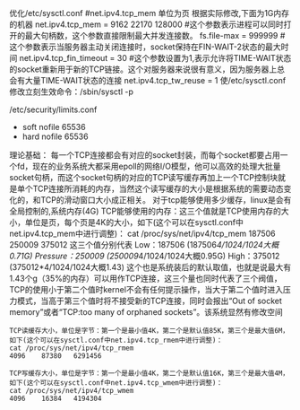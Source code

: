 优化/etc/sysctl.conf
#net.ipv4.tcp_mem  单位为页 根据实际修改,下面为1G内存的机器
net.ipv4.tcp_mem = 9162	22170	128000
#这个参数表示进程可以同时打开的最大句柄数，这个参数直接限制最大并发连接数。
fs.file-max = 999999
#这个参数表示当服务器主动关闭连接时，socket保持在FIN-WAIT-2状态的最大时间
net.ipv4.tcp_fin_timeout = 30
#这个参数设置为1,表示允许将TIME-WAIT状态的socket重新用于新的TCP链接。这个对服务器来说很有意义，因为服务器上总会有大量TIME-WAIT状态的连接
net.ipv4.tcp_tw_reuse = 1
使/etc/sysctl.conf修改立刻生效命令：/sbin/sysctl -p

/etc/security/limits.conf
*	soft nofile 65536
*	hard nofile 65536


理论基础：
	每一个TCP连接都会有对应的socket封装，而每个socket都要占用一个fd，现在的业务系统大都采用epoll的网络I/O模型，他可以高效的处理大批量socket句柄，而这个socket句柄的对应的TCP读写缓存再加上一个TCP控制块就是单个TCP连接所消耗的内存，当然这个读写缓存的大小是根据系统的需要动态变化的，和TCP的滑动窗口大小成正相关。
	对于tcp能够使用多少缓存，linux是会有全局控制的,系统内存(4G)
	TCP能够使用的内存：这三个值就是TCP使用内存的大小，单位是页，每个页是4K的大小，如下(这个可以在sysctl.conf中net.ipv4.tcp_mem中进行调整)：
	cat /proc/sys/net/ipv4/tcp_mem 
	187506	250009	375012
	这三个值分别代表
	Low：187506   (187506*4/1024/1024大概0.71G)
	Pressure：250009 (250009*4/1024/1024大概0.95G)
	High：375012   (375012*4/1024/1024大概1.43)
	这个也是系统装后的默认取值，也就是说最大有1.43个g（35%的内存）可以用作TCP连接，这三个量也同时代表了三个阀值，TCP的使用小于第二个值时kernel不会有任何提示操作，当大于第二个值时进入压力模式，当高于第三个值时将不接受新的TCP连接，同时会报出“Out  of  socket memory”或者“TCP:too many of orphaned sockets”。该系统显然有修改空间

	TCP读缓存大小，单位是字节：第一个是最小值4K，第二个是默认值85K，第三个是最大值6M，如下(这个可以在sysctl.conf中net.ipv4.tcp_rmem中进行调整)：
	cat /proc/sys/net/ipv4/tcp_rmem 
	4096	87380	6291456

	TCP写缓存大小，单位是字节：第一个是最小值4K，第二个是默认值16K，第三个是最大值4M，如下(这个可以在sysctl.conf中net.ipv4.tcp_wmem中进行调整)：
	cat /proc/sys/net/ipv4/tcp_wmem 
	4096	16384	4194304

